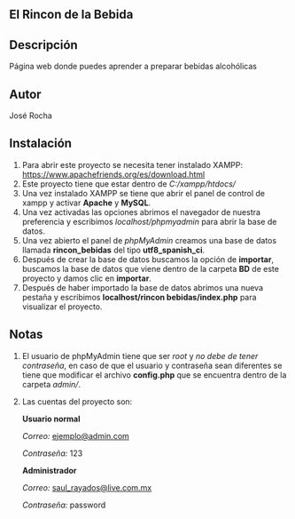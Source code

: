 ## El Rincon de la Bebida

## Descripción
Página web donde puedes aprender a preparar bebidas alcohólicas

## Autor
José Rocha

## Instalación
1. Para abrir este proyecto se necesita tener instalado XAMPP: https://www.apachefriends.org/es/download.html
2. Este proyecto tiene que estar dentro de *C:/xampp/htdocs/*
3. Una vez instalado XAMPP se tiene que abrir el panel de control de xampp y activar **Apache** y **MySQL**.
4. Una vez activadas las opciones abrimos el navegador de nuestra preferencia y escribimos *localhost/phpmyadmin* para abrir la base de datos.
5. Una vez abierto el panel de *phpMyAdmin* creamos una base de datos llamada **rincon_bebidas** del tipo **utf8_spanish_ci**.
6. Después de crear la base de datos buscamos la opción de **importar**, buscamos la base de datos que viene dentro de la carpeta **BD** de este proyecto y damos clic en **importar**.
7. Después de haber importado la base de datos abrimos una nueva pestaña y escribimos **localhost/rincon bebidas/index.php** para visualizar el proyecto.

## Notas
1. El usuario de phpMyAdmin tiene que ser *root* y *no debe de tener contraseña*, en caso de que el usuario y contraseña sean diferentes se tiene que modificar el archivo **config.php** que se encuentra dentro de la carpeta *admin/*.
2. Las cuentas del proyecto son:
   
   **Usuario normal**
   
   *Correo:*
   ejemplo@admin.com

   *Contraseña:*
   123

   **Administrador**
   
   *Correo:*
   saul_rayados@live.com.mx

   *Contraseña:*
   password
   
